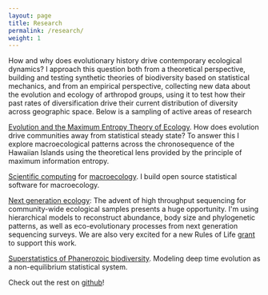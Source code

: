 ```yaml
---
layout: page
title: Research
permalink: /research/
weight: 1
---
```


How and why does evolutionary history drive contemporary ecological dynamics? I approach this question both from a theoretical perspective, building and testing synthetic theories of biodiversity based on statistical mechanics, and from an empirical perspective, collecting new data about the evolution and ecology of arthropod groups, using it to test how their past rates of diversification drive their current distribution of diversity across geographic space.  Below is a sampling of active areas of research

[Evolution and the Maximum Entropy Theory of Ecology](https://github.com/ajrominger/hawaiiMETE/blob/master/README.md). How does evolution drive communities away from statistical steady state? To answer this I explore macroecological patterns across the chronosequence of the Hawaiian Islands using the theoretical lens provided by the principle of maximum information entropy.

[Scientific computing](https://github.com/cmerow/meteR/blob/master/README.md) for [macroecology](https://github.com/ajrominger/pika). I build open source statistical software for macroecology.

[Next generation ecology](https://github.com/hawaiiDimensions/mol2ecol/blob/master/README.md): The advent of high throughput sequencing for community-wide ecological samples presents a huge opportunity. I'm using hierarchical models to reconstruct abundance, body size and phylogenetic patterns, as well as eco-evolutionary processes from next generation sequencing surveys. We are also very excited for a new Rules of Life [grant](https://role-model.github.io/) to support this work.

[Superstatistics of Phanerozoic biodiversity](https://github.com/ajrominger/paleo_supStat/blob/master/README.md).  Modeling deep time evolution as a non-equilibrium statistical system.

Check out the rest on [github](https://github.com/ajrominger)!
